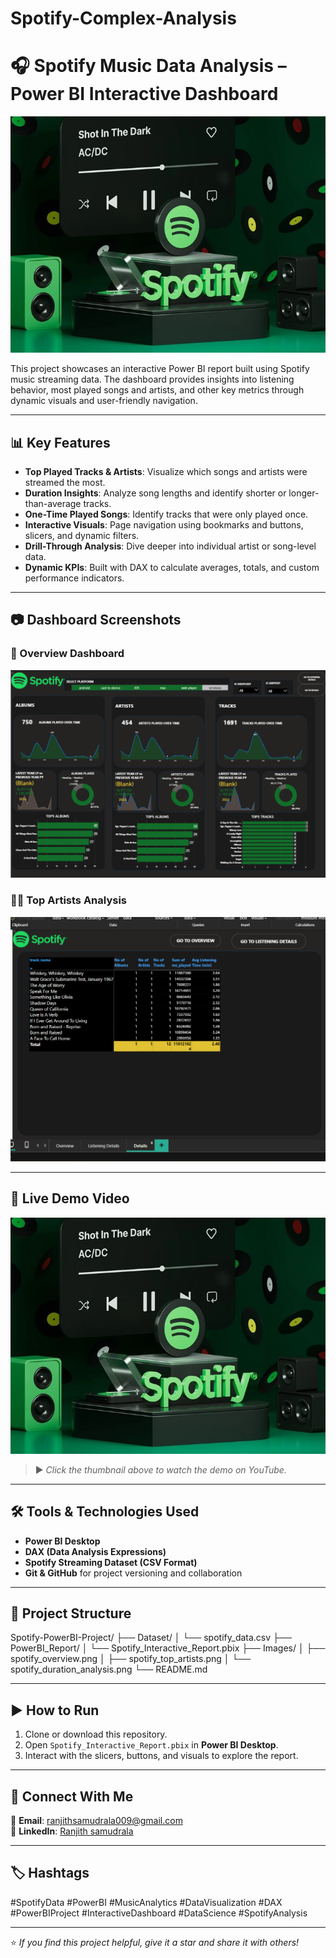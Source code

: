 # Spotify-Complex-Analysis
# 🎧 Spotify Music Data Analysis – Power BI Interactive Dashboard
![Spotify](https://github.com/ranjithsamudrala/images/blob/main/spotify%20wallpaper.jpg)

This project showcases an interactive Power BI report built using Spotify music streaming data. The dashboard provides insights into listening behavior, most played songs and artists, and other key metrics through dynamic visuals and user-friendly navigation.

---

## 📊 Key Features

- **Top Played Tracks & Artists**: Visualize which songs and artists were streamed the most.
- **Duration Insights**: Analyze song lengths and identify shorter or longer-than-average tracks.
- **One-Time Played Songs**: Identify tracks that were only played once.
- **Interactive Visuals**: Page navigation using bookmarks and buttons, slicers, and dynamic filters.
- **Drill-Through Analysis**: Dive deeper into individual artist or song-level data.
- **Dynamic KPIs**: Built with DAX to calculate averages, totals, and custom performance indicators.

---

## 📷 Dashboard Screenshots

### 🎵 Overview Dashboard  
![Spotify Overview](https://github.com/ranjithsamudrala/images/blob/main/sp1.png)

### 👨‍🎤 Top Artists Analysis  
![Top Artists](https://github.com/ranjithsamudrala/images/blob/main/sp3.png)

---

## 🎥 Live Demo Video

[![Watch the video](https://github.com/ranjithsamudrala/images/blob/main/spotify%20wallpaper.jpg)](https://youtu.be/CilQy4TGOic)

> ▶️ *Click the thumbnail above to watch the demo on YouTube.*

---

## 🛠 Tools & Technologies Used

- **Power BI Desktop**
- **DAX (Data Analysis Expressions)**
- **Spotify Streaming Dataset (CSV Format)**
- **Git & GitHub** for project versioning and collaboration

---

## 📁 Project Structure

Spotify-PowerBI-Project/
├── Dataset/
│ └── spotify_data.csv
├── PowerBI_Report/
│ └── Spotify_Interactive_Report.pbix
├── Images/
│ ├── spotify_overview.png
│ ├── spotify_top_artists.png
│ └── spotify_duration_analysis.png
└── README.md



---

## ▶️ How to Run

1. Clone or download this repository.
2. Open `Spotify_Interactive_Report.pbix` in **Power BI Desktop**.
3. Interact with the slicers, buttons, and visuals to explore the report.

---

## 🙌 Connect With Me

📧 **Email**: ranjithsamudrala009@gmail.com  
🔗 **LinkedIn**: [Ranjith samudrala](www.linkedin.com/in/ranjithsamudrala009)

---

## 🏷️ Hashtags

#SpotifyData #PowerBI #MusicAnalytics #DataVisualization #DAX #PowerBIProject #InteractiveDashboard #DataScience #SpotifyAnalysis

---

⭐️ *If you find this project helpful, give it a star and share it with others!*
